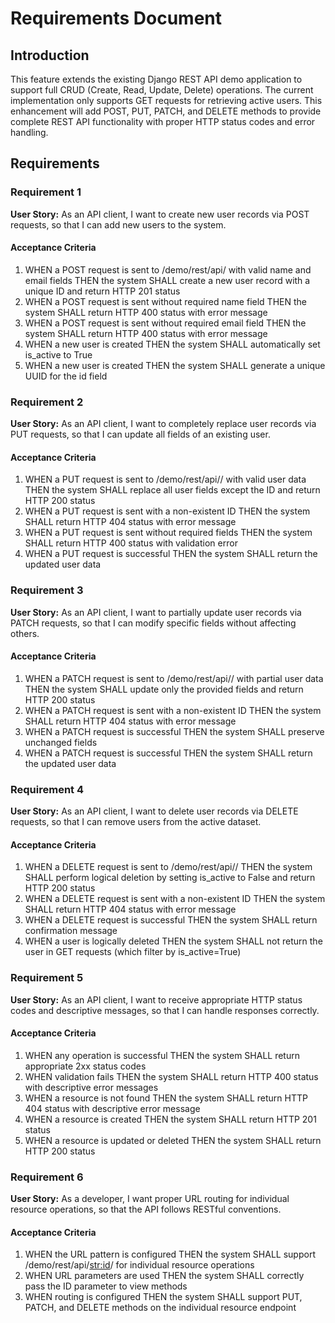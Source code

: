 # Requirements Document

## Introduction

This feature extends the existing Django REST API demo application to support full CRUD (Create, Read, Update, Delete) operations. The current implementation only supports GET requests for retrieving active users. This enhancement will add POST, PUT, PATCH, and DELETE methods to provide complete REST API functionality with proper HTTP status codes and error handling.

## Requirements

### Requirement 1

**User Story:** As an API client, I want to create new user records via POST requests, so that I can add new users to the system.

#### Acceptance Criteria

1. WHEN a POST request is sent to /demo/rest/api/ with valid name and email fields THEN the system SHALL create a new user record with a unique ID and return HTTP 201 status
2. WHEN a POST request is sent without required name field THEN the system SHALL return HTTP 400 status with error message
3. WHEN a POST request is sent without required email field THEN the system SHALL return HTTP 400 status with error message
4. WHEN a new user is created THEN the system SHALL automatically set is_active to True
5. WHEN a new user is created THEN the system SHALL generate a unique UUID for the id field

### Requirement 2

**User Story:** As an API client, I want to completely replace user records via PUT requests, so that I can update all fields of an existing user.

#### Acceptance Criteria

1. WHEN a PUT request is sent to /demo/rest/api/<id>/ with valid user data THEN the system SHALL replace all user fields except the ID and return HTTP 200 status
2. WHEN a PUT request is sent with a non-existent ID THEN the system SHALL return HTTP 404 status with error message
3. WHEN a PUT request is sent without required fields THEN the system SHALL return HTTP 400 status with validation error
4. WHEN a PUT request is successful THEN the system SHALL return the updated user data

### Requirement 3

**User Story:** As an API client, I want to partially update user records via PATCH requests, so that I can modify specific fields without affecting others.

#### Acceptance Criteria

1. WHEN a PATCH request is sent to /demo/rest/api/<id>/ with partial user data THEN the system SHALL update only the provided fields and return HTTP 200 status
2. WHEN a PATCH request is sent with a non-existent ID THEN the system SHALL return HTTP 404 status with error message
3. WHEN a PATCH request is successful THEN the system SHALL preserve unchanged fields
4. WHEN a PATCH request is successful THEN the system SHALL return the updated user data

### Requirement 4

**User Story:** As an API client, I want to delete user records via DELETE requests, so that I can remove users from the active dataset.

#### Acceptance Criteria

1. WHEN a DELETE request is sent to /demo/rest/api/<id>/ THEN the system SHALL perform logical deletion by setting is_active to False and return HTTP 200 status
2. WHEN a DELETE request is sent with a non-existent ID THEN the system SHALL return HTTP 404 status with error message
3. WHEN a DELETE request is successful THEN the system SHALL return confirmation message
4. WHEN a user is logically deleted THEN the system SHALL not return the user in GET requests (which filter by is_active=True)

### Requirement 5

**User Story:** As an API client, I want to receive appropriate HTTP status codes and descriptive messages, so that I can handle responses correctly.

#### Acceptance Criteria

1. WHEN any operation is successful THEN the system SHALL return appropriate 2xx status codes
2. WHEN validation fails THEN the system SHALL return HTTP 400 status with descriptive error messages
3. WHEN a resource is not found THEN the system SHALL return HTTP 404 status with descriptive error message
4. WHEN a resource is created THEN the system SHALL return HTTP 201 status
5. WHEN a resource is updated or deleted THEN the system SHALL return HTTP 200 status

### Requirement 6

**User Story:** As a developer, I want proper URL routing for individual resource operations, so that the API follows RESTful conventions.

#### Acceptance Criteria

1. WHEN the URL pattern is configured THEN the system SHALL support /demo/rest/api/<str:id>/ for individual resource operations
2. WHEN URL parameters are used THEN the system SHALL correctly pass the ID parameter to view methods
3. WHEN routing is configured THEN the system SHALL support PUT, PATCH, and DELETE methods on the individual resource endpoint